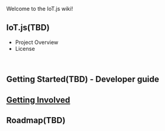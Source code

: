 Welcome to the IoT.js wiki!

## IoT.js(TBD)
- Project Overview
- License
<br>

## Getting Started(TBD) - Developer guide
## [Getting Involved](https://github.com/Samsung/IoT.js/wiki/Getting-involved)
## Roadmap(TBD)